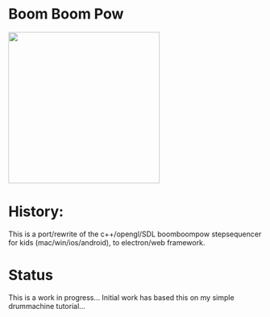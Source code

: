 # Boom Boom Pow

<img src="drummachine.png" width="300px">

# History:
This is a port/rewrite of the c++/opengl/SDL boomboompow stepsequencer for kids (mac/win/ios/android), to electron/web framework.

# Status
This is a work in progress...  Initial work has based this on my simple drummachine tutorial... 
